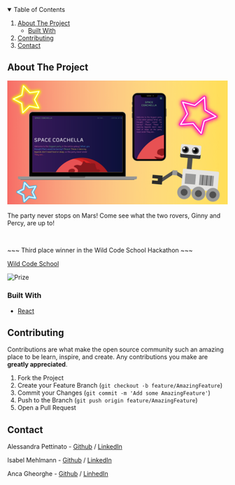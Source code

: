 <!-- TABLE OF CONTENTS -->
<details open="open">
  <summary>Table of Contents</summary>
  <ol>
    <li>
      <a href="#about-the-project">About The Project</a>
      <ul>
        <li><a href="#built-with">Built With</a></li>
      </ul>
    </li>
    <li><a href="#contributing">Contributing</a></li>
    <li><a href="#contact">Contact</a></li>
  </ol>
</details>

## About The Project

![Product Name Screen Shot](src/assets/Poster.png)

The party never stops on Mars! Come see what the two rovers, Ginny and Percy, are up to!

<!-- PROJECT LOGO -->
<br />
    <p> ~~~ Third place winner in the Wild Code School Hackathon ~~~ </p>
    <a href="https://www.wildcodeschool.com/en-GB"><p> Wild Code School</p></a>

![Prize](src/assets.prize.png)


### Built With


* [React](https://reactjs.org/)

 <!-- CONTRIBUTING -->
## Contributing

Contributions are what make the open source community such an amazing place to be learn, inspire, and create. Any contributions you make are **greatly appreciated**.

1. Fork the Project
2. Create your Feature Branch (`git checkout -b feature/AmazingFeature`)
3. Commit your Changes (`git commit -m 'Add some AmazingFeature'`)
4. Push to the Branch (`git push origin feature/AmazingFeature`)
5. Open a Pull Request

<!-- CONTACT -->
## Contact

Alessandra Pettinato - [Github](https://github.com/AlessandraPettinato) / [LinkedIn](https://www.linkedin.com/in/alessandra-pettinato/)

Isabel Mehlmann - [Github](https://github.com/Pits111) / [LinkedIn](https://www.linkedin.com/in/isabelmehlmann/)

Anca Gheorghe - [Github](https://github.com/anca2196) / [LinhedIn](https://www.linkedin.com/in/anca-laura-gheorghe/)


